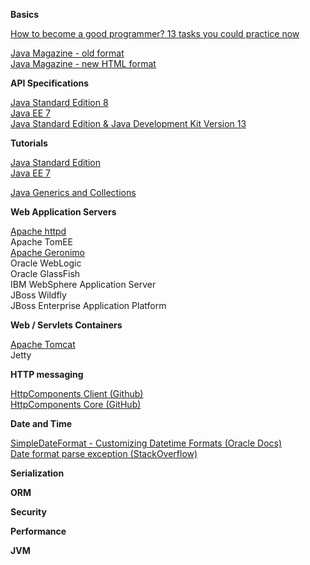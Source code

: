 **Basics**

[How to become a good programmer? 13 tasks you could practice now](https://www.codejava.net/coding/how-to-become-a-good-programmer-13-tasks-you-should-practice-now)  

[Java Magazine - old format](http://www.javamagazine.mozaicreader.com/#&pageSet=0&page=0&contentItem=0)  
[Java Magazine - new HTML format](https://blogs.oracle.com/javamagazine/issue-archives)


**API Specifications**  

[Java Standard Edition 8](https://docs.oracle.com/javase/8/docs/api/)  
[Java EE 7](https://docs.oracle.com/javaee/7/api/toc.htm)  
[Java Standard Edition & Java Development Kit Version 13](https://docs.oracle.com/en/java/javase/13/docs/api/index.html)  


**Tutorials**  

[Java Standard Edition](https://docs.oracle.com/javase/tutorial/)  
[Java EE 7](http://www.oracle.com/pls/topic/lookup?ctx=javaee&id=JEETT)  

[Java Generics and Collections](https://www.codejava.net/java-core/collections)  


**Web Application Servers**

[Apache httpd](https://github.com/apache/httpd)  
Apache TomEE  
[Apache Geronimo](https://github.com/apache/geronimo)  
Oracle WebLogic  
Oracle GlassFish  
IBM WebSphere Application Server  
JBoss Wildfly  
JBoss Enterprise Application Platform  


**Web / Servlets Containers**

[Apache Tomcat](https://github.com/apache/tomcat)  
Jetty


**HTTP messaging**

[HttpComponents Client (Github)](https://github.com/apache/httpcomponents-client)  
[HttpComponents Core (GitHub)](https://github.com/apache/httpcomponents-core)  


**Date and Time**

[SimpleDateFormat - Customizing Datetime Formats (Oracle Docs)](https://docs.oracle.com/javase/tutorial/i18n/format/simpleDateFormat.html)  
[Date format parse exception (StackOverflow)](https://stackoverflow.com/questions/19861642/date-format-parse-exception-eee-mmm-dd-hhmmss-z-yyyy)  


**Serialization**

**ORM**

**Security**

**Performance**

**JVM**
